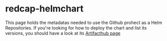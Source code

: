 # redcap-helmchart

This page holds the metadatas needed to use the Github prohect as a Helm Repositories. If you're looking for how to deploy the chart and list its versions, you should have a look at its [Artifacthub page](https://artifacthub.io/packages/helm/aphp-redcap/redcap)
